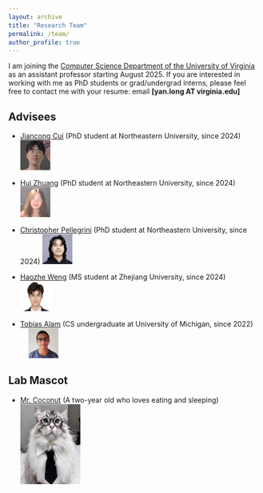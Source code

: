 ```yaml
---
layout: archive
title: "Research Team"
permalink: /team/
author_profile: true
---
```


I am joining the [Computer Science Department of the University of Virginia](https://engineering.virginia.edu/department/computer-science/academics/graduate-programs/phd-computer-science) as an assistant professor starting August 2025. If you are interested in working with me as PhD students or grad/undergrad interns, please feel free to contact me with your resume: email **[yan.long AT virginia.edu]**


## Advisees  

- [Jiancong Cui](https://jiancongcui.github.io/) (PhD student at Northeastern University, since 2024) <img src="../images/JiancongCui.png"  width="60" height="60">

- [Hui Zhuang](https://zhuang-hui.github.io/) (PhD student at Northeastern University, since 2024) &nbsp; <img src="../images/HuiZhuang.png"  width="60" height="60">

- [Christopher Pellegrini](https://www.linkedin.com/in/christopher-pellegrini-6a4226185/) (PhD student at Northeastern University, since 2024)  <img src="../images/ChristopherPellegrini.png"  width="60" height="60">

- [Haozhe Weng]() (MS student at Zhejiang University, since 2024) &nbsp; &nbsp; &nbsp; <img src="../images/HaozheWeng.png" width="60" height="60">

- [Tobias Alam](https://www.linkedin.com/in/tobias-alam-5a4057215/) (CS undergraduate at University of Michigan, since 2022) &nbsp; &nbsp; &nbsp; <img src="../images/TobiasAlam.jpg"  width="60" height="60">



## Lab Mascot  

- [Mr. Coconut]() (A two-year old who loves eating and sleeping)  &nbsp; &nbsp; <img src="../images/coconut.png"  width="120" height="160">
